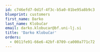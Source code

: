 ```yaml
---
id: c746efd7-0d1f-4f3c-b5a0-01be95a8b9c3
blueprint: customers
first_name: Darko
last_name: Klobučar
email: darko.klobucar@bf.uni-lj.si
title: 'Darko Klobučar'
orders:
  - 0011fe91-66e6-42bf-8709-ca000a771c72
---
```

